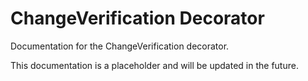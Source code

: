 # ChangeVerification Decorator

Documentation for the ChangeVerification decorator.

This documentation is a placeholder and will be updated in the future.
